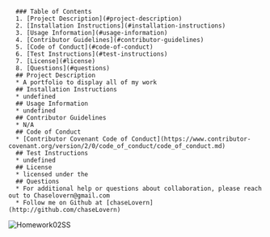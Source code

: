       ### Table of Contents
      1. [Project Description](#project-description)
      2. [Installation Instructions](#installation-instructions)
      3. [Usage Information](#usage-information)
      4. [Contributor Guidelines](#contributor-guidelines)
      5. [Code of Conduct](#code-of-conduct)
      6. [Test Instructions](#test-instructions)
      7. [License](#license)
      8. [Questions](#questions)
      ## Project Description
      * A portfolio to display all of my work
      ## Installation Instructions
      * undefined
      ## Usage Information
      * undefined
      ## Contributor Guidelines
      * N/A
      ## Code of Conduct
      * [Contributor Covenant Code of Conduct](https://www.contributor-covenant.org/version/2/0/code_of_conduct/code_of_conduct.md)
      ## Test Instructions
      * undefined
      ## License
      * licensed under the 
      ## Questions
      * For additional help or questions about collaboration, please reach out to Chaselovern@gmail.com
      * Follow me on Github at [chaseLovern](http://github.com/chaseLovern)

![Homework02SS](https://user-images.githubusercontent.com/82298315/116839071-16228980-ab8e-11eb-8db4-ccf54dbb5cee.png)
